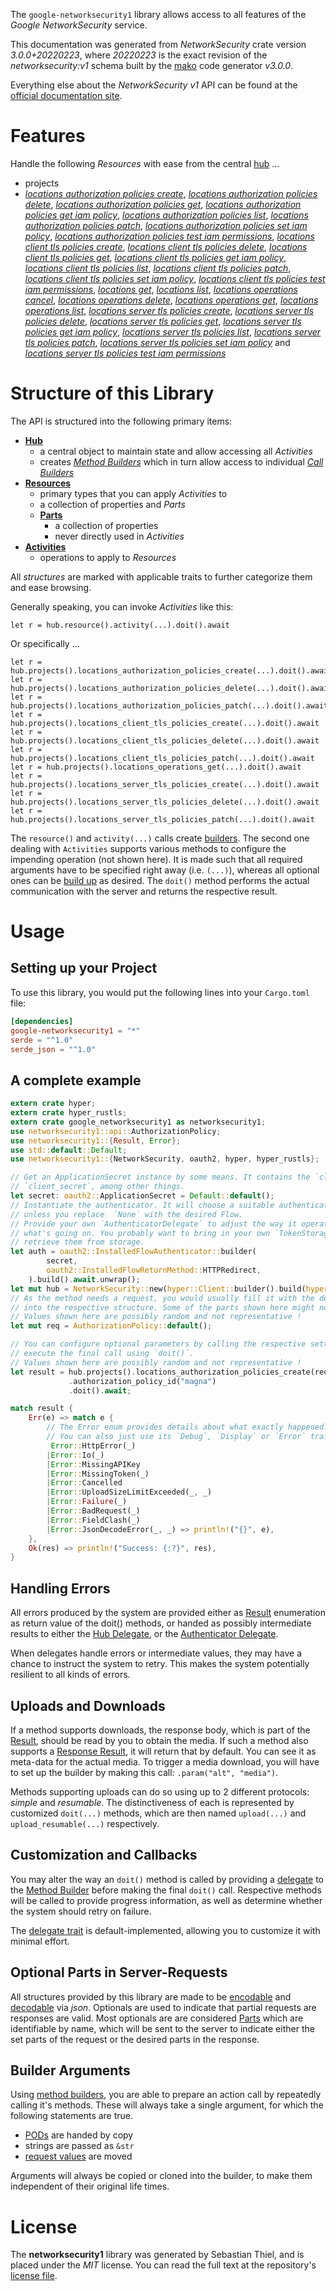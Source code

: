 <!---
DO NOT EDIT !
This file was generated automatically from 'src/mako/api/README.md.mako'
DO NOT EDIT !
-->
The `google-networksecurity1` library allows access to all features of the *Google NetworkSecurity* service.

This documentation was generated from *NetworkSecurity* crate version *3.0.0+20220223*, where *20220223* is the exact revision of the *networksecurity:v1* schema built by the [mako](http://www.makotemplates.org/) code generator *v3.0.0*.

Everything else about the *NetworkSecurity* *v1* API can be found at the
[official documentation site](https://cloud.google.com/networking).
# Features

Handle the following *Resources* with ease from the central [hub](https://docs.rs/google-networksecurity1/3.0.0+20220223/google_networksecurity1/NetworkSecurity) ... 

* projects
 * [*locations authorization policies create*](https://docs.rs/google-networksecurity1/3.0.0+20220223/google_networksecurity1/api::ProjectLocationAuthorizationPolicyCreateCall), [*locations authorization policies delete*](https://docs.rs/google-networksecurity1/3.0.0+20220223/google_networksecurity1/api::ProjectLocationAuthorizationPolicyDeleteCall), [*locations authorization policies get*](https://docs.rs/google-networksecurity1/3.0.0+20220223/google_networksecurity1/api::ProjectLocationAuthorizationPolicyGetCall), [*locations authorization policies get iam policy*](https://docs.rs/google-networksecurity1/3.0.0+20220223/google_networksecurity1/api::ProjectLocationAuthorizationPolicyGetIamPolicyCall), [*locations authorization policies list*](https://docs.rs/google-networksecurity1/3.0.0+20220223/google_networksecurity1/api::ProjectLocationAuthorizationPolicyListCall), [*locations authorization policies patch*](https://docs.rs/google-networksecurity1/3.0.0+20220223/google_networksecurity1/api::ProjectLocationAuthorizationPolicyPatchCall), [*locations authorization policies set iam policy*](https://docs.rs/google-networksecurity1/3.0.0+20220223/google_networksecurity1/api::ProjectLocationAuthorizationPolicySetIamPolicyCall), [*locations authorization policies test iam permissions*](https://docs.rs/google-networksecurity1/3.0.0+20220223/google_networksecurity1/api::ProjectLocationAuthorizationPolicyTestIamPermissionCall), [*locations client tls policies create*](https://docs.rs/google-networksecurity1/3.0.0+20220223/google_networksecurity1/api::ProjectLocationClientTlsPolicyCreateCall), [*locations client tls policies delete*](https://docs.rs/google-networksecurity1/3.0.0+20220223/google_networksecurity1/api::ProjectLocationClientTlsPolicyDeleteCall), [*locations client tls policies get*](https://docs.rs/google-networksecurity1/3.0.0+20220223/google_networksecurity1/api::ProjectLocationClientTlsPolicyGetCall), [*locations client tls policies get iam policy*](https://docs.rs/google-networksecurity1/3.0.0+20220223/google_networksecurity1/api::ProjectLocationClientTlsPolicyGetIamPolicyCall), [*locations client tls policies list*](https://docs.rs/google-networksecurity1/3.0.0+20220223/google_networksecurity1/api::ProjectLocationClientTlsPolicyListCall), [*locations client tls policies patch*](https://docs.rs/google-networksecurity1/3.0.0+20220223/google_networksecurity1/api::ProjectLocationClientTlsPolicyPatchCall), [*locations client tls policies set iam policy*](https://docs.rs/google-networksecurity1/3.0.0+20220223/google_networksecurity1/api::ProjectLocationClientTlsPolicySetIamPolicyCall), [*locations client tls policies test iam permissions*](https://docs.rs/google-networksecurity1/3.0.0+20220223/google_networksecurity1/api::ProjectLocationClientTlsPolicyTestIamPermissionCall), [*locations get*](https://docs.rs/google-networksecurity1/3.0.0+20220223/google_networksecurity1/api::ProjectLocationGetCall), [*locations list*](https://docs.rs/google-networksecurity1/3.0.0+20220223/google_networksecurity1/api::ProjectLocationListCall), [*locations operations cancel*](https://docs.rs/google-networksecurity1/3.0.0+20220223/google_networksecurity1/api::ProjectLocationOperationCancelCall), [*locations operations delete*](https://docs.rs/google-networksecurity1/3.0.0+20220223/google_networksecurity1/api::ProjectLocationOperationDeleteCall), [*locations operations get*](https://docs.rs/google-networksecurity1/3.0.0+20220223/google_networksecurity1/api::ProjectLocationOperationGetCall), [*locations operations list*](https://docs.rs/google-networksecurity1/3.0.0+20220223/google_networksecurity1/api::ProjectLocationOperationListCall), [*locations server tls policies create*](https://docs.rs/google-networksecurity1/3.0.0+20220223/google_networksecurity1/api::ProjectLocationServerTlsPolicyCreateCall), [*locations server tls policies delete*](https://docs.rs/google-networksecurity1/3.0.0+20220223/google_networksecurity1/api::ProjectLocationServerTlsPolicyDeleteCall), [*locations server tls policies get*](https://docs.rs/google-networksecurity1/3.0.0+20220223/google_networksecurity1/api::ProjectLocationServerTlsPolicyGetCall), [*locations server tls policies get iam policy*](https://docs.rs/google-networksecurity1/3.0.0+20220223/google_networksecurity1/api::ProjectLocationServerTlsPolicyGetIamPolicyCall), [*locations server tls policies list*](https://docs.rs/google-networksecurity1/3.0.0+20220223/google_networksecurity1/api::ProjectLocationServerTlsPolicyListCall), [*locations server tls policies patch*](https://docs.rs/google-networksecurity1/3.0.0+20220223/google_networksecurity1/api::ProjectLocationServerTlsPolicyPatchCall), [*locations server tls policies set iam policy*](https://docs.rs/google-networksecurity1/3.0.0+20220223/google_networksecurity1/api::ProjectLocationServerTlsPolicySetIamPolicyCall) and [*locations server tls policies test iam permissions*](https://docs.rs/google-networksecurity1/3.0.0+20220223/google_networksecurity1/api::ProjectLocationServerTlsPolicyTestIamPermissionCall)




# Structure of this Library

The API is structured into the following primary items:

* **[Hub](https://docs.rs/google-networksecurity1/3.0.0+20220223/google_networksecurity1/NetworkSecurity)**
    * a central object to maintain state and allow accessing all *Activities*
    * creates [*Method Builders*](https://docs.rs/google-networksecurity1/3.0.0+20220223/google_networksecurity1/client::MethodsBuilder) which in turn
      allow access to individual [*Call Builders*](https://docs.rs/google-networksecurity1/3.0.0+20220223/google_networksecurity1/client::CallBuilder)
* **[Resources](https://docs.rs/google-networksecurity1/3.0.0+20220223/google_networksecurity1/client::Resource)**
    * primary types that you can apply *Activities* to
    * a collection of properties and *Parts*
    * **[Parts](https://docs.rs/google-networksecurity1/3.0.0+20220223/google_networksecurity1/client::Part)**
        * a collection of properties
        * never directly used in *Activities*
* **[Activities](https://docs.rs/google-networksecurity1/3.0.0+20220223/google_networksecurity1/client::CallBuilder)**
    * operations to apply to *Resources*

All *structures* are marked with applicable traits to further categorize them and ease browsing.

Generally speaking, you can invoke *Activities* like this:

```Rust,ignore
let r = hub.resource().activity(...).doit().await
```

Or specifically ...

```ignore
let r = hub.projects().locations_authorization_policies_create(...).doit().await
let r = hub.projects().locations_authorization_policies_delete(...).doit().await
let r = hub.projects().locations_authorization_policies_patch(...).doit().await
let r = hub.projects().locations_client_tls_policies_create(...).doit().await
let r = hub.projects().locations_client_tls_policies_delete(...).doit().await
let r = hub.projects().locations_client_tls_policies_patch(...).doit().await
let r = hub.projects().locations_operations_get(...).doit().await
let r = hub.projects().locations_server_tls_policies_create(...).doit().await
let r = hub.projects().locations_server_tls_policies_delete(...).doit().await
let r = hub.projects().locations_server_tls_policies_patch(...).doit().await
```

The `resource()` and `activity(...)` calls create [builders][builder-pattern]. The second one dealing with `Activities` 
supports various methods to configure the impending operation (not shown here). It is made such that all required arguments have to be 
specified right away (i.e. `(...)`), whereas all optional ones can be [build up][builder-pattern] as desired.
The `doit()` method performs the actual communication with the server and returns the respective result.

# Usage

## Setting up your Project

To use this library, you would put the following lines into your `Cargo.toml` file:

```toml
[dependencies]
google-networksecurity1 = "*"
serde = "^1.0"
serde_json = "^1.0"
```

## A complete example

```Rust
extern crate hyper;
extern crate hyper_rustls;
extern crate google_networksecurity1 as networksecurity1;
use networksecurity1::api::AuthorizationPolicy;
use networksecurity1::{Result, Error};
use std::default::Default;
use networksecurity1::{NetworkSecurity, oauth2, hyper, hyper_rustls};

// Get an ApplicationSecret instance by some means. It contains the `client_id` and 
// `client_secret`, among other things.
let secret: oauth2::ApplicationSecret = Default::default();
// Instantiate the authenticator. It will choose a suitable authentication flow for you, 
// unless you replace  `None` with the desired Flow.
// Provide your own `AuthenticatorDelegate` to adjust the way it operates and get feedback about 
// what's going on. You probably want to bring in your own `TokenStorage` to persist tokens and
// retrieve them from storage.
let auth = oauth2::InstalledFlowAuthenticator::builder(
        secret,
        oauth2::InstalledFlowReturnMethod::HTTPRedirect,
    ).build().await.unwrap();
let mut hub = NetworkSecurity::new(hyper::Client::builder().build(hyper_rustls::HttpsConnector::with_native_roots()), auth);
// As the method needs a request, you would usually fill it with the desired information
// into the respective structure. Some of the parts shown here might not be applicable !
// Values shown here are possibly random and not representative !
let mut req = AuthorizationPolicy::default();

// You can configure optional parameters by calling the respective setters at will, and
// execute the final call using `doit()`.
// Values shown here are possibly random and not representative !
let result = hub.projects().locations_authorization_policies_create(req, "parent")
             .authorization_policy_id("magna")
             .doit().await;

match result {
    Err(e) => match e {
        // The Error enum provides details about what exactly happened.
        // You can also just use its `Debug`, `Display` or `Error` traits
         Error::HttpError(_)
        |Error::Io(_)
        |Error::MissingAPIKey
        |Error::MissingToken(_)
        |Error::Cancelled
        |Error::UploadSizeLimitExceeded(_, _)
        |Error::Failure(_)
        |Error::BadRequest(_)
        |Error::FieldClash(_)
        |Error::JsonDecodeError(_, _) => println!("{}", e),
    },
    Ok(res) => println!("Success: {:?}", res),
}

```
## Handling Errors

All errors produced by the system are provided either as [Result](https://docs.rs/google-networksecurity1/3.0.0+20220223/google_networksecurity1/client::Result) enumeration as return value of
the doit() methods, or handed as possibly intermediate results to either the 
[Hub Delegate](https://docs.rs/google-networksecurity1/3.0.0+20220223/google_networksecurity1/client::Delegate), or the [Authenticator Delegate](https://docs.rs/yup-oauth2/*/yup_oauth2/trait.AuthenticatorDelegate.html).

When delegates handle errors or intermediate values, they may have a chance to instruct the system to retry. This 
makes the system potentially resilient to all kinds of errors.

## Uploads and Downloads
If a method supports downloads, the response body, which is part of the [Result](https://docs.rs/google-networksecurity1/3.0.0+20220223/google_networksecurity1/client::Result), should be
read by you to obtain the media.
If such a method also supports a [Response Result](https://docs.rs/google-networksecurity1/3.0.0+20220223/google_networksecurity1/client::ResponseResult), it will return that by default.
You can see it as meta-data for the actual media. To trigger a media download, you will have to set up the builder by making
this call: `.param("alt", "media")`.

Methods supporting uploads can do so using up to 2 different protocols: 
*simple* and *resumable*. The distinctiveness of each is represented by customized 
`doit(...)` methods, which are then named `upload(...)` and `upload_resumable(...)` respectively.

## Customization and Callbacks

You may alter the way an `doit()` method is called by providing a [delegate](https://docs.rs/google-networksecurity1/3.0.0+20220223/google_networksecurity1/client::Delegate) to the 
[Method Builder](https://docs.rs/google-networksecurity1/3.0.0+20220223/google_networksecurity1/client::CallBuilder) before making the final `doit()` call. 
Respective methods will be called to provide progress information, as well as determine whether the system should 
retry on failure.

The [delegate trait](https://docs.rs/google-networksecurity1/3.0.0+20220223/google_networksecurity1/client::Delegate) is default-implemented, allowing you to customize it with minimal effort.

## Optional Parts in Server-Requests

All structures provided by this library are made to be [encodable](https://docs.rs/google-networksecurity1/3.0.0+20220223/google_networksecurity1/client::RequestValue) and 
[decodable](https://docs.rs/google-networksecurity1/3.0.0+20220223/google_networksecurity1/client::ResponseResult) via *json*. Optionals are used to indicate that partial requests are responses 
are valid.
Most optionals are are considered [Parts](https://docs.rs/google-networksecurity1/3.0.0+20220223/google_networksecurity1/client::Part) which are identifiable by name, which will be sent to 
the server to indicate either the set parts of the request or the desired parts in the response.

## Builder Arguments

Using [method builders](https://docs.rs/google-networksecurity1/3.0.0+20220223/google_networksecurity1/client::CallBuilder), you are able to prepare an action call by repeatedly calling it's methods.
These will always take a single argument, for which the following statements are true.

* [PODs][wiki-pod] are handed by copy
* strings are passed as `&str`
* [request values](https://docs.rs/google-networksecurity1/3.0.0+20220223/google_networksecurity1/client::RequestValue) are moved

Arguments will always be copied or cloned into the builder, to make them independent of their original life times.

[wiki-pod]: http://en.wikipedia.org/wiki/Plain_old_data_structure
[builder-pattern]: http://en.wikipedia.org/wiki/Builder_pattern
[google-go-api]: https://github.com/google/google-api-go-client

# License
The **networksecurity1** library was generated by Sebastian Thiel, and is placed 
under the *MIT* license.
You can read the full text at the repository's [license file][repo-license].

[repo-license]: https://github.com/Byron/google-apis-rsblob/main/LICENSE.md
